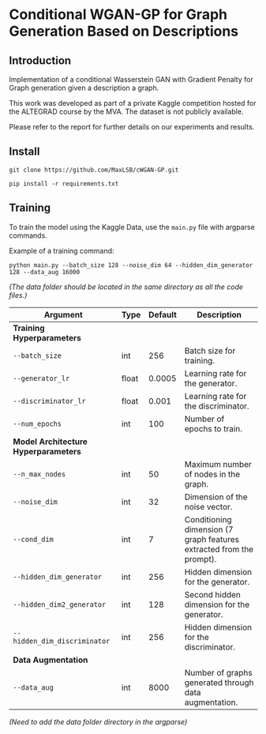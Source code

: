 # Conditional WGAN-GP for Graph Generation Based on Descriptions

## Introduction

Implementation of a conditional Wasserstein GAN with Gradient Penalty for Graph generation given a description a graph. 

This work was developed as part of a private Kaggle competition hosted for the ALTEGRAD course by the MVA. The dataset is not publicly available.

Please refer to the report for further details on our experiments and results.

## Install

```
git clone https://github.com/MaxLSB/cWGAN-GP.git
```
```
pip install -r requirements.txt
```

## Training 

To train the model using the Kaggle Data, use the ```main.py``` file with argparse commands.

Example of a training command:
```
python main.py --batch_size 128 --noise_dim 64 --hidden_dim_generator 128 --data_aug 16000
```
_(The data folder should be located in the same directory as all the code files.)_

| Argument | Type | Default | Description |
|----------|------|---------|-------------|
| **Training Hyperparameters** | | | |
| `--batch_size` | int | 256 | Batch size for training. |
| `--generator_lr` | float | 0.0005 | Learning rate for the generator. |
| `--discriminator_lr` | float | 0.001 | Learning rate for the discriminator. |
| `--num_epochs` | int | 100 | Number of epochs to train. |
| **Model Architecture Hyperparameters** | | | |
| `--n_max_nodes` | int | 50 | Maximum number of nodes in the graph. |
| `--noise_dim` | int | 32 | Dimension of the noise vector. |
| `--cond_dim` | int | 7 | Conditioning dimension (7 graph features extracted from the prompt). |
| `--hidden_dim_generator` | int | 256 | Hidden dimension for the generator. |
| `--hidden_dim2_generator` | int | 128 | Second hidden dimension for the generator. |
| `--hidden_dim_discriminator` | int | 256 | Hidden dimension for the discriminator. |
| **Data Augmentation** | | | |
| `--data_aug` | int | 8000 | Number of graphs generated through data augmentation. |

_(Need to add the data folder directory in the argparse)_
